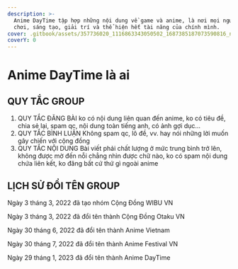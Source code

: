 ```yaml
---
description: >-
  Anime DayTime tập hợp những nội dung về game và anime, là nơi mọi người vui
  chơi, sáng tạo, giải trí và thể hiện hết tài năng của chính mình.
cover: .gitbook/assets/357736020_1116863343050502_1687385187073590816_n (1).jpg
coverY: 0
---
```


# Anime DayTime là ai

## QUY TẮC GROUP

1. QUY TẮC ĐĂNG BÀI ko có nội dung liên quan đến anime, ko có tiêu đề, chia sẻ lại, spam qc, nội dung toàn tiếng anh, có ảnh gợi dục…
2. QUY TẮC BÌNH LUẬN Không spam qc, lô đề, vv. hay nói những lời muốn gây chiến với cộng đồng
3. QUY TẮC NỘI DUNG Bài viết phải chất lượng ở mức trung bình trở lên, không được mờ đến nỗi chẳng nhìn được chữ nào, ko có spam nội dung chứa liên kết, ko đăng bất cứ thứ gì ngoài anime

## LỊCH SỬ ĐỔI TÊN GROUP

Ngày 3 tháng 3, 2022 đã tạo nhóm Cộng Đồng WIBU VN

Ngày 3 tháng 3, 2022 đã đổi tên thành Cộng Đồng Otaku VN

Ngày 30 tháng 6, 2022 đã đổi tên thành Anime Vietnam

Ngày 30 tháng 7, 2022 đã đổi tên thành Anime Festival VN

Ngày 29 tháng 1, 2023 đã đổi tên thành Anime DayTime
